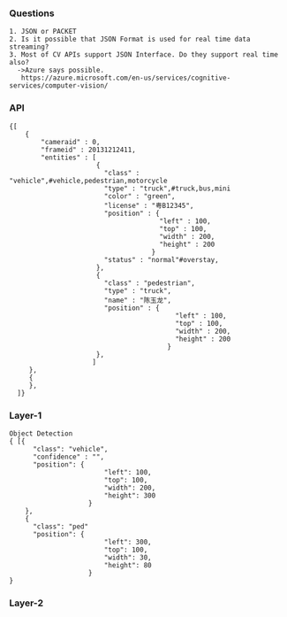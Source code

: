 ### Questions
    1. JSON or PACKET
    2. Is it possible that JSON Format is used for real time data streaming?
    3. Most of CV APIs support JSON Interface. Do they support real time also?
      ->Azure says possible.
       https://azure.microsoft.com/en-us/services/cognitive-services/computer-vision/
       
### API
    {[
        {
            "cameraid" : 0,
            "frameid" : 20131212411,
            "entities" : [
                          {
                            "class" : "vehicle",#vehicle,pedestrian,motorcycle
                            "type" : "truck",#truck,bus,mini
                            "color" : "green",
                            "license" : "粤B12345",
                            "position" : {
                                          "left" : 100,
                                          "top" : 100,
                                          "width" : 200,
                                          "height" : 200
                                        }
                            "status" : "normal"#overstay,
                          },
                          {
                            "class" : "pedestrian",
                            "type" : "truck",
                            "name" : "陈玉龙",
                            "position" : {
                                              "left" : 100,
                                              "top" : 100,
                                              "width" : 200,
                                              "height" : 200
                                            }
                          },                          
                         ]
         },
         {
         },
      ]}    
### Layer-1
    Object Detection
    { [{
          "class": "vehicle",
          "confidence" : "",
          "position": {
                            "left": 100,
                            "top": 100,
                            "width": 200,
                            "height": 300
                        }
        },
        {
          "class": "ped"
          "position": {
                            "left": 300,
                            "top": 100,
                            "width": 30,
                            "height": 80
                        }                    
    }
    
    
### Layer-2


